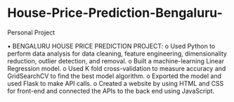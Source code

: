 # House-Price-Prediction-Bengaluru-
Personal Project

•	BENGALURU HOUSE PRICE PREDICTION PROJECT:
  o	Used Python to perform data analysis for data cleaning, feature engineering, dimensionality reduction, outlier detection, and removal.
  o	Built a machine-learning Linear Regression model.
  o	Used K fold cross-validation to measure accuracy and GridSearchCV to find the best model algorithm.
  o	Exported the model and used Flask to make API calls.
  o	Created a website by using HTML and CSS for front-end and connected the APIs to the back end using JavaScript.
